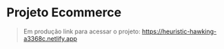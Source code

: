 # Projeto Ecommerce
 
> Em produção
> link para acessar o projeto: https://heuristic-hawking-a3368c.netlify.app
